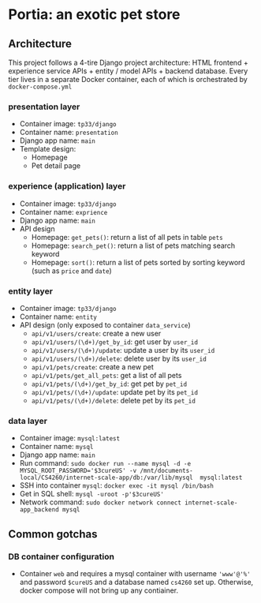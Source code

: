 # Portia: an exotic pet store
## Architecture
This project follows a 4-tire Django project architecture: HTML frontend + experience service APIs + entity / model APIs + backend database. Every tier lives in a separate Docker container, each of which is orchestrated by `docker-compose.yml`

### presentation layer
 - Container image: `tp33/django`
 - Container name: `presentation`
 - Django app name: `main`
 - Template design:
    - Homepage
    - Pet detail page

### experience (application) layer
 - Container image: `tp33/django`
 - Container name: `exprience`
 - Django app name: `main`
 - API design
    - Homepage: `get_pets()`: return a list of all pets in table `pets`
    - Homepage: `search_pet()`: return a list of pets matching search keyword
    - Homepage: `sort()`: return a list of pets sorted by sorting keyword (such as `price` and `date`)
    

### entity layer
 - Container image: `tp33/django`
 - Container name: `entity`
 - API design (only exposed to container `data_service`)
    - `api/v1/users/create`: create a new user
    - `api/v1/users/(\d+)/get_by_id`: get user by `user_id`
    - `api/v1/users/(\d+)/update`: update a user by its `user_id`
    - `api/v1/users/(\d+)/delete`: delete user by its `user_id`
    - `api/v1/pets/create`: create a new pet
    - `api/v1/pets/get_all_pets`: get a list of all pets
    - `api/v1/pets/(\d+)/get_by_id`: get pet by `pet_id`
    - `api/v1/pets/(\d+)/update`: update pet by its `pet_id`
    - `api/v1/pets/(\d+)/delete`: delete pet by its `pet_id`

### data layer
 - Container image: `mysql:latest`
 - Container name: `mysql`
 - Django app name: `main`
 - Run command: `sudo docker run --name mysql -d -e MYSQL_ROOT_PASSWORD='$3cureUS' -v /mnt/documents-local/CS4260/internet-scale-app/db:/var/lib/mysql  mysql:latest`
 - SSH into container `mysql`: `docker exec -it mysql /bin/bash`
 - Get in SQL shell: `mysql -uroot -p'$3cureUS'`
 - Network command: `sudo docker network connect internet-scale-app_backend mysql`


## Common gotchas
 ### DB container configuration
 - Container `web` and requires a mysql container with username `'www'@'%'` and password `$cureUS` and a database named `cs4260` set up. Otherwise, docker compose will not bring up any contiainer. 